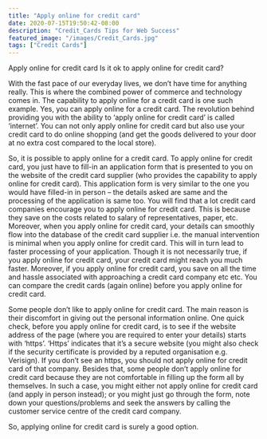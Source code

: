 ```yaml
---
title: "Apply online for credit card"
date: 2020-07-15T19:50:42-08:00
description: "Credit_Cards Tips for Web Success"
featured_image: "/images/Credit_Cards.jpg"
tags: ["Credit Cards"]
---
```


Apply online for credit card
Is it ok to apply online for credit card?

With the fast pace of our everyday lives, we don’t have time for anything really. This is where the combined power of commerce and technology comes in. The capability to apply online for a credit card is one such example. Yes, you can apply online for a credit card. The revolution behind providing you with the ability to ‘apply online for credit card’ is called ‘internet’.  You can not only apply online for credit card but also use your credit card to do online shopping (and get the goods delivered to your door at no extra cost compared to the local store). 

So, it is possible to apply online for a credit card. To apply online for credit card, you just have to fill-in an application form that is presented to you on the website of the credit card supplier (who provides the capability to apply online for credit card). This application form is very similar to the one you would have filled-in in person – the details asked are same and the processing of the application is same too. You will find that a lot credit card companies encourage you to apply online for credit card. This is because they save on the costs related to salary of representatives, paper, etc. Moreover, when you apply online for credit card, your details can smoothly flow into the database of the credit card supplier i.e. the manual intervention is minimal when you apply online for credit card. This will in turn lead to faster processing of your application. Though it is not necessarily true, if you apply online for credit card, your credit card might reach you much faster. Moreover, if you apply online for credit card, you save on all the time and hassle associated with approaching a credit card company etc etc. You can compare the credit cards (again online) before you apply online for credit card.

Some people don’t like to apply online for credit card. The main reason is their discomfort in giving out the personal information online. One quick check, before you apply online for credit card, is to see if the website address of the page (where you are required to enter your details) starts with ‘https’. ‘Https’ indicates that it’s a secure website (you might also check if the security certificate is provided by a reputed organisation e.g. Verisign). If you don’t see an https, you should not apply online for credit card of that company.  Besides that, some people don’t apply online for credit card because they are not comfortable in filling up the form all by themselves. In such a case, you might either not apply online for credit card (and apply in person instead); or you might just go through the form, note down your questions/problems and seek the answers by calling the customer service centre of the credit card company.

So, applying online for credit card is surely a good option.

